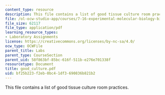 ```yaml
---
content_type: resource
description: This file contains a list of good tissue culture room practices.
file: /ol-ocw-studio-app/courses/7-16-experimental-molecular-biology-biotechnology-ii-spring-2005/bf25b223f2eb0bc41df3690836b821b2_good_culture.pdf
file_size: 62117
file_type: application/pdf
learning_resource_types:
- Laboratory Assignments
license: https://creativecommons.org/licenses/by-nc-sa/4.0/
ocw_type: OCWFile
parent_title: Labs
parent_type: CourseSection
parent_uid: 58f863bf-85bc-616f-511b-e276e701338f
resourcetype: Document
title: good_culture.pdf
uid: bf25b223-f2eb-0bc4-1df3-690836b821b2
---
```

This file contains a list of good tissue culture room practices.